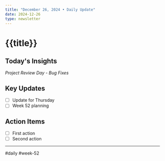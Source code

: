 ```yaml
---
title: "December 26, 2024 • Daily Update"
date: 2024-12-26
type: newsletter
---
```

# {{title}}

## Today's Insights
*Project Review Day - Bug Fixes*

## Key Updates
- [ ] Update for Thursday
- [ ] Week 52 planning

## Action Items
- [ ] First action
- [ ] Second action

---
#daily #week-52